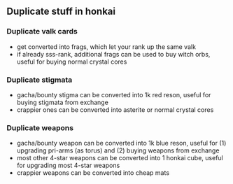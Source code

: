 ## Duplicate stuff in honkai

### Duplicate valk cards
- get converted into frags, which let your rank up the same valk
- if already sss-rank, additional frags can be used to buy witch orbs, useful for buying normal crystal cores

### Duplicate stigmata
- gacha/bounty stigma can be converted into 1k red reson, useful for buying stigmata from exchange
- crappier ones can be converted into asterite or normal crystal cores

### Duplicate weapons
- gacha/bounty weapon can be converted into 1k blue reson, useful for (1) upgrading pri-arms (as torus) and (2) buying weapons from exchange
- most other 4-star weapons can be converted into 1 honkai cube, useful for upgrading most 4-star weapons
- crappier weapons can be converted into cheap mats